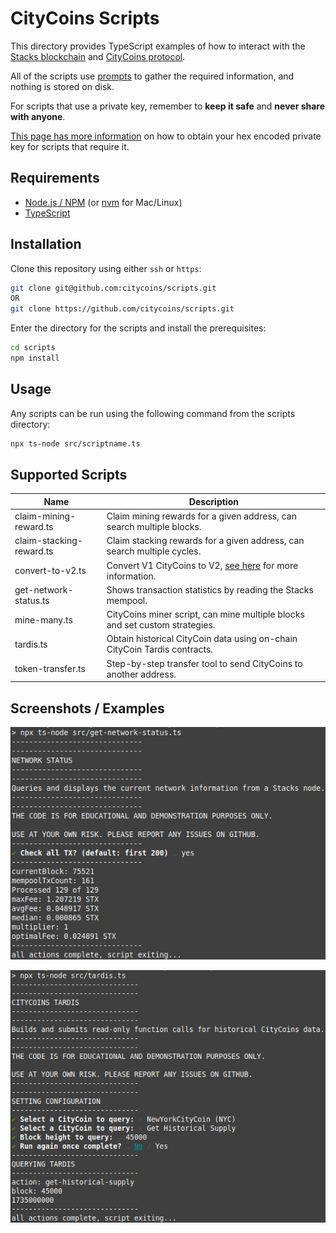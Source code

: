 # CityCoins Scripts

This directory provides TypeScript examples of how to interact with the [Stacks blockchain](https://stacks.co) and [CityCoins protocol](https://citycoins.co).

All of the scripts use [prompts](https://github.com/terkelg/prompts) to gather the required information, and nothing is stored on disk.

For scripts that use a private key, remember to **keep it safe** and **never share with anyone**.

[This page has more information](./privatekey.md) on how to obtain your hex encoded private key for scripts that require it.

## Requirements

- [Node.js / NPM](https://nodejs.org/en/) (or [nvm](https://github.com/nvm-sh/nvm) for Mac/Linux)
- [TypeScript](https://www.npmjs.com/package/typescript)

## Installation

Clone this repository using either `ssh` or `https`:

```bash
git clone git@github.com:citycoins/scripts.git
OR
git clone https://github.com/citycoins/scripts.git
```

Enter the directory for the scripts and install the prerequisites:

```bash
cd scripts
npm install
```

## Usage

Any scripts can be run using the following command from the scripts directory:

```bash
npx ts-node src/scriptname.ts
```

## Supported Scripts

| Name                     | Description                                                                                                      |
| ------------------------ | ---------------------------------------------------------------------------------------------------------------- |
| claim-mining-reward.ts   | Claim mining rewards for a given address, can search multiple blocks.                                            |
| claim-stacking-reward.ts | Claim stacking rewards for a given address, can search multiple cycles.                                          |
| convert-to-v2.ts         | Convert V1 CityCoins to V2, [see here](https://www.citycoins.co/post/protocol-upgrade-faq) for more information. |
| get-network-status.ts    | Shows transaction statistics by reading the Stacks mempool.                                                      |
| mine-many.ts             | CityCoins miner script, can mine multiple blocks and set custom strategies.                                      |
| tardis.ts                | Obtain historical CityCoin data using on-chain CityCoin Tardis contracts.                                        |
| token-transfer.ts        | Step-by-step transfer tool to send CityCoins to another address.                                                 |

## Screenshots / Examples

![Get Network Status Example](./cc-get-network-status.png)

![Tardis Example](./cc-tardis.png)
